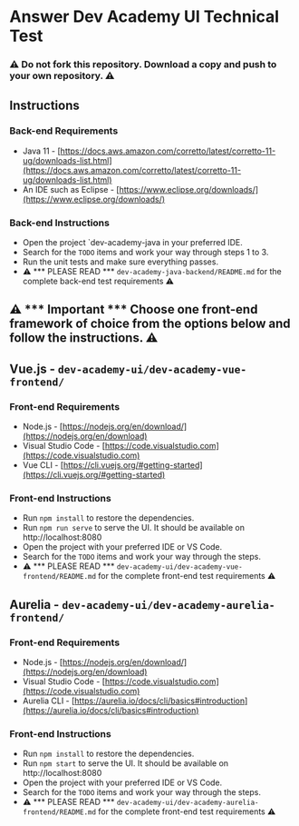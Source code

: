 # Answer Dev Academy UI Technical Test

### ⚠️ **Do not fork** this repository. Download a copy and push to your own repository. ⚠️

## **Instructions**

### **Back-end Requirements**

- Java 11 - [https://docs.aws.amazon.com/corretto/latest/corretto-11-ug/downloads-list.html](https://docs.aws.amazon.com/corretto/latest/corretto-11-ug/downloads-list.html)
- An IDE such as Eclipse - [https://www.eclipse.org/downloads/](https://www.eclipse.org/downloads/)

### **Back-end Instructions**

- Open the project `dev-academy-java in your preferred IDE.
- Search for the `TODO` items and work your way through steps 1 to 3.
- Run the unit tests and make sure everything passes.
- ⚠️ *** PLEASE READ *** `dev-academy-java-backend/README.md` for the complete back-end test requirements ⚠️




## ⚠️ *** Important ***  Choose one front-end framework of choice from the options below and follow the instructions. ⚠️

## Vue.js - `dev-academy-ui/dev-academy-vue-frontend/`
### **Front-end Requirements**

- Node.js - [https://nodejs.org/en/download/](https://nodejs.org/en/download)
- Visual Studio Code - [https://code.visualstudio.com](https://code.visualstudio.com)
- Vue CLI - [https://cli.vuejs.org/#getting-started](https://cli.vuejs.org/#getting-started)

### **Front-end Instructions**

- Run `npm install` to restore the dependencies.
- Run `npm run serve` to serve the UI. It should be available on http://localhost:8080
- Open the project with your preferred IDE or VS Code.
- Search for the `TODO` items and work your way through the steps.
- ⚠️ *** PLEASE READ *** `dev-academy-ui/dev-academy-vue-frontend/README.md` for the complete front-end test requirements ⚠️




## Aurelia - `dev-academy-ui/dev-academy-aurelia-frontend/`
### **Front-end Requirements**

- Node.js - [https://nodejs.org/en/download/](https://nodejs.org/en/download)
- Visual Studio Code - [https://code.visualstudio.com](https://code.visualstudio.com)
- Aurelia CLI - [https://aurelia.io/docs/cli/basics#introduction](https://aurelia.io/docs/cli/basics#introduction)

### **Front-end Instructions**

- Run `npm install` to restore the dependencies.
- Run `npm start` to serve the UI. It should be available on http://localhost:8080
- Open the project with your preferred IDE or VS Code.
- Search for the `TODO` items and work your way through the steps.
- ⚠️ *** PLEASE READ *** `dev-academy-ui/dev-academy-aurelia-frontend/README.md` for the complete front-end test requirements ⚠️
